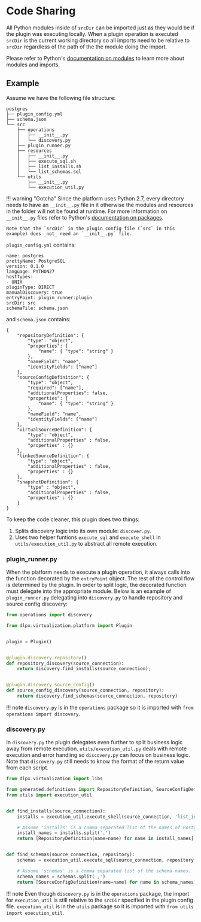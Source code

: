 # Code Sharing

All Python modules inside of `srcDir` can be imported just as they would be if the plugin was executing locally. When a plugin operation is executed `srcDir` is the current working directory so all imports need to be relative to `srcDir` regardless of the path of the the module doing the import.

Please refer to Python's [documentation on modules](https://docs.python.org/2/tutorial/modules.html#modules) to learn more about modules and imports.

## Example

Assume we have the following file structure:

```
postgres
├── plugin_config.yml
├── schema.json
└── src
    ├── operations
    │   ├── __init__.py
    │   └── discovery.py
    ├── plugin_runner.py
    ├── resources
    │   ├── __init__.py
    │   ├── execute_sql.sh
    │   ├── list_installs.sh
    │   └── list_schemas.sql
    └── utils
        ├── __init__.py
        └── execution_util.py
```

!!! warning "Gotcha"
	Since the platform uses Python 2.7, every directory needs to have an `__init__.py` file in it otherwise the modules and resources in the folder will not be found at runtime. For more information on `__init__.py` files refer to Python's [documentation on packages](https://docs.python.org/2/tutorial/modules.html#packages).
	
	Note that the `srcDir` in the plugin config file (`src` in this example) does _not_ need an `__init__.py` file.

`plugin_config.yml` contains:

```
name: postgres
prettyName: PostgreSQL
version: 0.1.0
language: PYTHON27
hostTypes:
- UNIX
pluginType: DIRECT
manualDiscovery: true
entryPoint: plugin_runner:plugin
srcDir: src
schemaFile: schema.json
```

and `schema.json` contains:

```
{
    "repositoryDefinition": {
        "type": "object",
        "properties": {
            "name": { "type": "string" }
        },
        "nameField": "name",
        "identityFields": ["name"]
    },
    "sourceConfigDefinition": {
        "type": "object",
        "required": ["name"],
        "additionalProperties": false,
        "properties": {
            "name": { "type": "string" }
        },
        "nameField": "name",
        "identityFields": ["name"]
    },
    "virtualSourceDefinition": {
        "type": "object",
        "additionalProperties" : false,
        "properties" : {}
    },
    "linkedSourceDefinition": {
        "type": "object",
        "additionalProperties" : false,
        "properties" : {}
    },
    "snapshotDefinition": {
        "type" : "object",
        "additionalProperties" : false,
        "properties" : {}
    }
}
```

To keep the code cleaner, this plugin does two things:

1. Splits discovery logic into its own module: `discover.py`.
2. Uses two helper funtions `execute_sql` and `execute_shell` in `utils/execution_util.py` to abstract all remote execution.

### plugin_runner.py

When the platform needs to execute a plugin operation, it always calls into the function decorated by the `entryPoint` object. The rest of the control flow is determined by the plugin. In order to split logic, the decorated function must delegate into the appropriate module. Below is an example of `plugin_runner.py` delegating into `discovery.py` to handle repository and source config discovery:

```python
from operations import discovery

from dlpx.virtualization.platform import Plugin


plugin = Plugin()


@plugin.discovery.repository()
def repository_discovery(source_connection):
    return discovery.find_installs(source_connection);


@plugin.discovery.source_config()
def source_config_discovery(source_connection, repository):
    return discovery.find_schemas(source_connection, repository)


```
!!! note
	`discovery.py` is in the `operations` package so it is imported with `from operations import discovery`.

### discovery.py
In `discovery.py` the plugin delegates even further to split business logic away from remote execution. `utils/execution_util.py` deals with remote execution and error handling so `discovery.py` can focus on business logic. Note that `discovery.py` still needs to know the format of the return value from each script.

```python
from dlpx.virtualization import libs

from generated.definitions import RepositoryDefinition, SourceConfigDefinition
from utils import execution_util


def find_installs(source_connection):
    installs = execution_util.execute_shell(source_connection, 'list_installs.sh')

    # Assume 'installs' is a comma separated list of the names of Postgres installations.
    install_names = installs.split(',')
    return [RepositoryDefinition(name=name) for name in install_names]


def find_schemas(source_connection, repository):
    schemas = execution_util.execute_sql(source_connection, repository.name, 'list_schemas.sql')

    # Assume 'schemas' is a comma separated list of the schema names.
    schema_names = schemas.split(',')
    return [SourceConfigDefinition(name=name) for name in schema_names]
```
!!! note
	Even though `discovery.py` is in the `operations` package, the import for `execution_util` is still relative to the `srcDir` specified in the plugin config file. `execution_util` is in the `utils` package so it is imported with `from utils import execution_util`. 